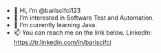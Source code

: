 - 👋 Hi, I’m @bariscifci123
- 👀 I’m interested in Software Test and Automation.
- 🌱 I’m currently learning Java.
- 📫 You can reach me on the link below.
        LinkedIn: https://tr.linkedin.com/in/bariscifci


<!---
bariscifci123/bariscifci123 is a ✨ special ✨ repository because its `README.md` (this file) appears on your GitHub profile.
You can click the Preview link to take a look at your changes.
--->
